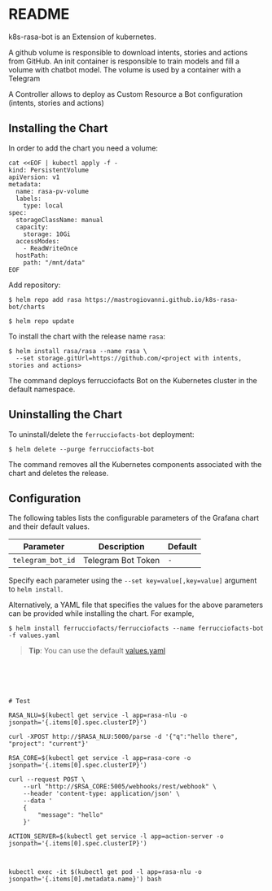 # README

k8s-rasa-bot is an Extension of kubernetes.

A github volume is responsible to download intents, stories and actions from GitHub.
An init container is responsible to train models and fill a volume with chatbot model.
The volume is used by a container with a Telegram 

A Controller allows to deploy as Custom Resource a Bot configuration (intents, stories and actions)

## Installing the Chart

In order to add the chart you need a volume:

```console
cat <<EOF | kubectl apply -f -
kind: PersistentVolume
apiVersion: v1
metadata:
  name: rasa-pv-volume
  labels:
    type: local
spec:
  storageClassName: manual
  capacity:
    storage: 10Gi
  accessModes:
    - ReadWriteOnce
  hostPath:
    path: "/mnt/data"
EOF
```

Add repository:

```console
$ helm repo add rasa https://mastrogiovanni.github.io/k8s-rasa-bot/charts
```

```console
$ helm repo update
```

To install the chart with the release name `rasa`:

```console
$ helm install rasa/rasa --name rasa \
  --set storage.gitUrl=https://github.com/<project with intents, stories and actions>
```

The command deploys ferrucciofacts Bot on the Kubernetes cluster in the default namespace.

## Uninstalling the Chart

To uninstall/delete the `ferrucciofacts-bot` deployment:

```console
$ helm delete --purge ferrucciofacts-bot
```

The command removes all the Kubernetes components associated with the chart and deletes the release.

## Configuration

The following tables lists the configurable parameters of the Grafana chart and their default values.

Parameter | Description | Default
--- | --- | ---
`telegram_bot_id` | Telegram Bot Token | `-`

Specify each parameter using the `--set key=value[,key=value]` argument to `helm install`.

Alternatively, a YAML file that specifies the values for the above parameters can be provided while installing the chart. For example,

```console
$ helm install ferrucciofacts/ferrucciofacts --name ferrucciofacts-bot -f values.yaml
```

> **Tip**: You can use the default [values.yaml](values.yaml)
```





# Test

RASA_NLU=$(kubectl get service -l app=rasa-nlu -o jsonpath='{.items[0].spec.clusterIP}')

curl -XPOST http://$RASA_NLU:5000/parse -d '{"q":"hello there", "project": "current"}'

RSA_CORE=$(kubectl get service -l app=rasa-core -o jsonpath='{.items[0].spec.clusterIP}')

curl --request POST \
    --url "http://$RSA_CORE:5005/webhooks/rest/webhook" \
    --header 'content-type: application/json' \
    --data '
    {
        "message": "hello"
    }'

ACTION_SERVER=$(kubectl get service -l app=action-server -o jsonpath='{.items[0].spec.clusterIP}')



kubectl exec -it $(kubectl get pod -l app=rasa-nlu -o jsonpath='{.items[0].metadata.name}') bash